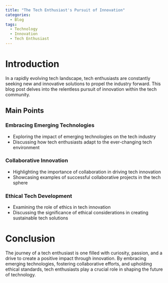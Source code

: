 ```yaml
---
title: "The Tech Enthusiast's Pursuit of Innovation"
categories:
  - Blog
tags:
  - Technology
  - Innovation
  - Tech Enthusiast
---
```


# Introduction
In a rapidly evolving tech landscape, tech enthusiasts are constantly seeking new and innovative solutions to propel the industry forward. This blog post delves into the relentless pursuit of innovation within the tech community.

## Main Points
### Embracing Emerging Technologies
- Exploring the impact of emerging technologies on the tech industry
- Discussing how tech enthusiasts adapt to the ever-changing tech environment

### Collaborative Innovation
- Highlighting the importance of collaboration in driving tech innovation
- Showcasing examples of successful collaborative projects in the tech sphere

### Ethical Tech Development
- Examining the role of ethics in tech innovation
- Discussing the significance of ethical considerations in creating sustainable tech solutions

# Conclusion
The journey of a tech enthusiast is one filled with curiosity, passion, and a drive to create a positive impact through innovation. By embracing emerging technologies, fostering collaborative efforts, and upholding ethical standards, tech enthusiasts play a crucial role in shaping the future of technology.